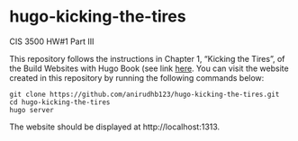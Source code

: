 # hugo-kicking-the-tires
CIS 3500 HW#1 Part III

This repository follows the instructions in Chapter 1, “Kicking the Tires”, of the Build Websites with Hugo Book (see link [here](https://cis-3500.github.io/resources/build-websites-with-hugo_P1.0_chapter1.pdf). You can visit the website created in this repository by running the following commands below:

```
git clone https://github.com/anirudhb123/hugo-kicking-the-tires.git
cd hugo-kicking-the-tires
hugo server
```

The website should be displayed at http://localhost:1313. 
